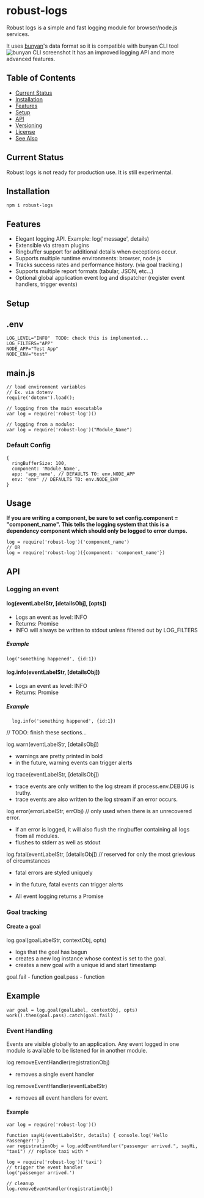 # robust-logs

Robust logs is a simple and fast logging module for browser/node.js services.

It uses [bunyan](https://github.com/trentm/node-bunyan)'s data format so it is compatible with
bunyan CLI tool ![bunyan CLI screenshot](https://raw.github.com/trentm/node-bunyan/master/tools/screenshot1.png)
It has an improved logging API and more advanced features.

## Table of Contents

<!-- toc -->

- [Current Status](#current-status)
- [Installation](#installation)
- [Features](#features)
- [Setup](#setup)
- [API](#api)
- [Versioning](#versioning)
- [License](#license)
- [See Also](#see-also)

<!-- tocstop -->

## Current Status

Robust logs is not ready for production use.  It is still experimental.

## Installation

`npm i robust-logs`

## Features

- Elegant logging API.  Example: log('message', details)
- Extensible via stream plugins
- Ringbuffer support for additional details when exceptions occur.
- Supports multiple runtime environments: browser, node.js
- Tracks success rates and performance history. (via goal tracking.)
- Supports multiple report formats (tabular, JSON, etc...)
- Optional global application event log and dispatcher (register event handlers, trigger events)

## Setup

.env
---

    LOG_LEVEL="INFO"  TODO: check this is implemented...
    LOG_FILTERS="APP"
    NODE_APP="Test App"
    NODE_ENV="test"


main.js
---
    // load environment variables
    // Ex. via dotenv
    require('dotenv').load();

    // logging from the main executable
    var log = require('robust-log')()

    // logging from a module:
    var log = require('robust-log')("Module_Name")

### Default Config

    {
      ringBufferSize: 100,
      component: 'Module_Name',
      app: 'app_name', // DEFAULTS TO: env.NODE_APP
      env: 'env' // DEFAULTS TO: env.NODE_ENV
    }

## Usage

**If you are writing a component, be sure to set config.component = "component_name".  This tells
the logging system that this is a dependency component which should only be logged to error dumps.**

    log = require('robust-log')('component_name')
    // OR
    log = require('robust-log')({component: 'component_name'})

## API

### Logging an event

#### log(eventLabelStr, [detailsObj], [opts])

  - Logs an event as level: INFO
  - Returns: Promise
  - INFO will always be written to stdout unless filtered out by LOG_FILTERS

##### Example

    log('something happened', {id:1})

#### log.info(eventLabelStr, [detailsObj])

  - Logs an event as level: INFO
  - Returns: Promise

##### Example

      log.info('something happened', {id:1})

// TODO: finish these sections...

log.warn(eventLabelStr, [detailsObj])
  - warnings are pretty printed in bold
  - in the future, warning events can trigger alerts

log.trace(eventLabelStr, [detailsObj])
  - trace events are only written to the log stream if process.env.DEBUG is truthy.
  - trace events are also written to the log stream if an error occurs.

log.error(errorLabelStr, errObj)  // only used when there is an unrecovered error.
  - if an error is logged, it will also flush the ringbuffer containing all logs from all modules.
  - flushes to stderr as well as stdout


log.fatal(eventLabelStr, [detailsObj])  // reserved for only the most grievious of circumstances
  - fatal errors are styled uniquely
  - in the future, fatal events can trigger alerts

- All event logging returns a Promise

### Goal tracking

#### Create a goal

log.goal(goalLabelStr, contextObj, opts)

  - logs that the goal has begun
  - creates a new log instance whose context is set to the goal.
  - creates a new goal with a unique id and start timestamp

goal.fail - function<Promise>
goal.pass - function<Promise>

Example
---
    var goal = log.goal(goalLabel, contextObj, opts)
    work().then(goal.pass).catch(goal.fail)

### Event Handling

Events are visible globally to an application.  Any event logged in one module is available to be listened for in another module.  

log.removeEventHandler(registrationObj)
  - removes a single event handler

log.removeEventHandler(eventLabelStr)
  - removes all event handlers for event.

#### Example

    var log = require('robust-log')()

    function sayHi(eventLabelStr, details) { console.log('Hello Passenger!') }
    var registrationObj = log.addEventHandler("passenger arrived.", sayHi, "taxi") // replace taxi with *

    log = require('robust-log')('taxi')
    // trigger the event handler
    log('passenger arrived.')

    // cleanup
    log.removeEventHandler(registrationObj)
